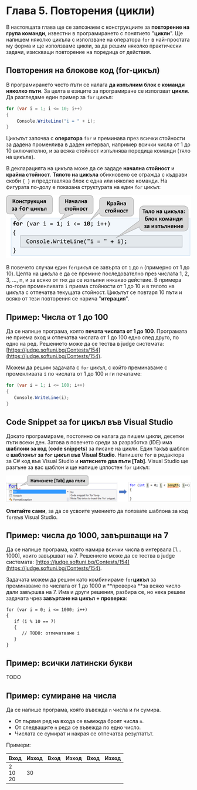 # Глава 5. Повторения (цикли)

В настоящата глава ще се запознаем с конструкциите за **повторение на група команди**, известни в програмирането с понятието "**цикли**". Ще напишем няколко цикъла с използване на оператора `for` в най-простата му форма и ще използваме цикли, за да решим няколко практически задачи, изискващи повторение на поредица от действия.

## Повторения на блокове код (for-цикъл)

В програмирането често пъти се налага **да изпълним блок с команди няколко пъти**. За целта в езиците за програмиране се използват **цикли**. Да разгледаме един пример за `for` цикъл:

```cs
for (var i = 1; i <= 10; i++)
{
    Console.WriteLine("i = " + i);
}
```

Цикълът започва с **оператора** `for` и преминава през всички стойности за дадена променлива в даден интервал, например всички числа от 1 до 10 включително, и за всяка стойност изпълнява поредица команди \(тяло на цикъла\).

В декларацията на цикъла може да се зададе **начална стойност** и **крайна стойност**. **Тялото на цикъла** обикновено се огражда с къдрави скоби `{ }` и представлява блок с една или няколко команди. На фигурата по-долу е показана структурата на един `for` цикъл:

![](/assets/for-loop-explained.png)

В повечето случаи един `for`цикъл се завърта от `1` до `n` (примерно от 1 до 10). Целта на цикъла е да се премине последователно през числата 1, 2, 3, ..., n, и за всяко от тях да се изпълни някакво действие. В примера по-горе променливата `i` приема стойности от 1 до 10 и в тялото на цикъла с отпечатва текущата стойност. Цикълът се повтаря 10 пъти и всяко от тези повторения се нарича "**итерация**".

## Пример: Числа от 1 до 100

Да се напише програма, която **печата числата от 1 до 100**. Програмата не приема вход и отпечатва числата от 1 до 100 едно след друго, по едно на ред. Решението може да се тества в judge системата: [https://judge.softuni.bg/Contests/154](https://judge.softuni.bg/Contests/154).

Можем да решим задачата с `for` цикъл, с който преминаваме с променливата `i` по числата от 1 до 100 и ги печатаме:

```cs
for (var i = 1; i <= 100; i++)
{
   Console.WriteLine(i);
}
```

## Code Snippet за for цикъл във Visual Studio

Докато програмираме, постоянно се налага да пишем цикли, десетки пъти всеки ден. Затова в повечето среди за разработка (IDE) има **шаблони за код** (**code snippets**) за писане на цикли. Един такъв шаблон е **шаблонът за `for` цикъл във Visual Studio**. Напишете `for` в редактора за C\# код във Visual Studio и **натиснете два пъти \[Tab\]**. Visual Studio ще разгъне за вас шаблон и ще напише цялостен `for` цикъл:

![](/assets/for-loop-code-snippet.png)

**Опитайте сами**, за да се усвоите умението да ползвате шаблона за код `for`във Visual Studio.

## Пример: числа до 1000, завършващи на 7

Да се напише програма, която намира всички числа в интервала \[1…1000\], които завършват на 7. Решението може да се тества в judge системата: [https://judge.softuni.bg/Contests/154](https://judge.softuni.bg/Contests/154).

Задачата можем да решим като комбинираме `for`**цикъл** за преминаваме по числата от 1 до 1000 и **проверка **за всяко число дали завършва на 7. Има и други решения, разбира се, но нека решим задачата чрез **завъртане на цикъл + проверка**:

```
for (var i = 0; i <= 1000; i++)
{
   if (i % 10 == 7)
   {
      // TODO: отпечатваме i
   }
}
```

## Пример: всички латински букви

TODO

## Пример: сумиране на числа

Да се напише програма, която въвежда `n` числа и ги сумира.

* От първия ред на входа се въвежда броят числа `n`.
* От следващите `n` реда се въвежда по едно число.
* Числата се сумират и накрая се отпечатва резултатът.

Примери:

| Вход | Изход | Вход | Изход | Вход | Изход |
| :--- | :--- | :--- | :--- | :--- | :--- |
| 2<br>10<br>20 | 30 |  |  |  |  |



